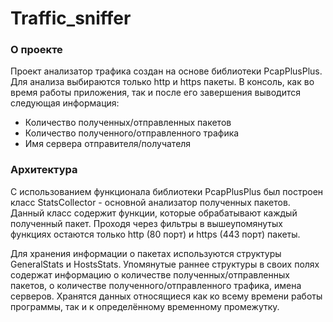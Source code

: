 # Traffic_sniffer

### О проекте

Проект анализатор трафика создан на основе библиотеки PcapPlusPlus. Для анализа выбираются только http и https пакеты.
В консоль, как во время работы приложения, так и после его завершения выводится следующая информация:
- Количество полученных/отправленных пакетов
- Количество полученного/отправленного трафика
- Имя сервера отправителя/получателя

### Архитектура

С использованием функционала библиотеки PcapPlusPlus был построен класс StatsCollector - основной анализатор полученных пакетов. Данный класс содержит функции, 
которые обрабатывают каждый полученный пакет. Проходя через фильтры в вышеупомянутых функциях остаются только http (80 порт) и https (443 порт) пакеты.

Для хранения информации о пакетах используются структуры GeneralStats и HostsStats. Упомянутые раннее структуры в своих полях содержат информацию о количестве 
полученных/отправленных пакетов, о количестве полученного/отправленного трафика, имена серверов. Хранятся данных относящиеся как ко всему времени работы программы, 
так и к определённому временному промежутку.
